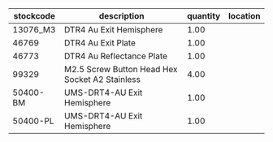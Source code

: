 |stockcode|description|quantity|location|
|---------|-----------|--------|--------|
|13076_M3|DTR4 Au Exit Hemisphere|1.00||
|46769|DTR4 Au Exit Plate|1.00||
|46773|DTR4 Au Reflectance Plate|1.00||
|99329|M2.5 Screw Button Head Hex Socket A2 Stainless|4.00||
|50400-BM|UMS-DRT4-AU Exit Hemisphere|1.00||
|50400-PL|UMS-DRT4-AU Exit Hemisphere|1.00||
